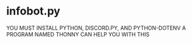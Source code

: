 # infobot.py

YOU MUST INSTALL PYTHON, DISCORD.PY, AND PYTHON-DOTENV
A PROGRAM NAMED THONNY CAN HELP YOU WITH THIS
